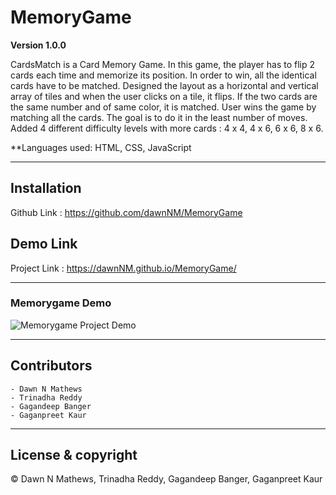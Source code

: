 # MemoryGame

**Version 1.0.0**

CardsMatch is a Card Memory Game. In this game, the player has to flip 2 cards each time and memorize its position. In order to win, all the identical cards have to be matched. Designed the layout as a horizontal and vertical array of tiles and when the user clicks on a tile, it flips. If the two cards are the same number and of same color, it is matched. User wins the game by matching all the cards. The goal is to do it in the least number of moves. Added 4 different difficulty levels with more cards : 4 x 4, 4 x 6, 6 x 6, 8 x 6. 

**Languages used: HTML, CSS, JavaScript 

---

## Installation
Github Link : https://github.com/dawnNM/MemoryGame


## Demo Link
Project Link : https://dawnNM.github.io/MemoryGame/ 


---

### Memorygame Demo
![Memorygame Project Demo](demo/Memorygame.gif)

---

## Contributors
	- Dawn N Mathews
	- Trinadha Reddy
	- Gagandeep Banger
	- Gaganpreet Kaur
	
---

## License & copyright

© Dawn N Mathews, Trinadha Reddy, Gagandeep Banger, Gaganpreet Kaur
	
